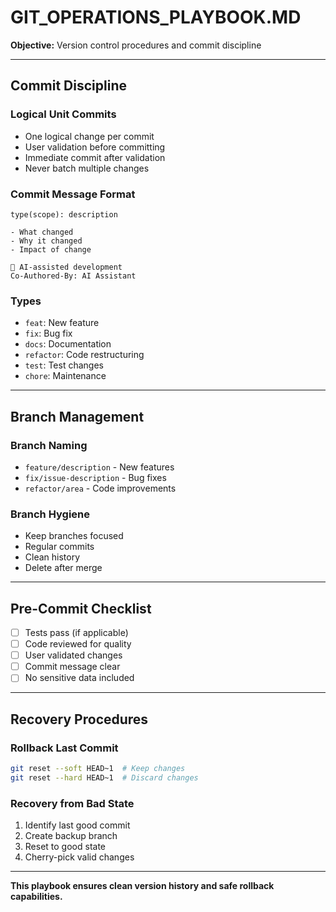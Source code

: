 # GIT_OPERATIONS_PLAYBOOK.MD

**Objective:** Version control procedures and commit discipline

---

## Commit Discipline

### Logical Unit Commits
- One logical change per commit
- User validation before committing
- Immediate commit after validation
- Never batch multiple changes

### Commit Message Format
```
type(scope): description

- What changed
- Why it changed
- Impact of change

🤖 AI-assisted development
Co-Authored-By: AI Assistant
```

### Types
- `feat`: New feature
- `fix`: Bug fix
- `docs`: Documentation
- `refactor`: Code restructuring
- `test`: Test changes
- `chore`: Maintenance

---

## Branch Management

### Branch Naming
- `feature/description` - New features
- `fix/issue-description` - Bug fixes
- `refactor/area` - Code improvements

### Branch Hygiene
- Keep branches focused
- Regular commits
- Clean history
- Delete after merge

---

## Pre-Commit Checklist

- [ ] Tests pass (if applicable)
- [ ] Code reviewed for quality
- [ ] User validated changes
- [ ] Commit message clear
- [ ] No sensitive data included

---

## Recovery Procedures

### Rollback Last Commit
```bash
git reset --soft HEAD~1  # Keep changes
git reset --hard HEAD~1  # Discard changes
```

### Recovery from Bad State
1. Identify last good commit
2. Create backup branch
3. Reset to good state
4. Cherry-pick valid changes

---

**This playbook ensures clean version history and safe rollback capabilities.**